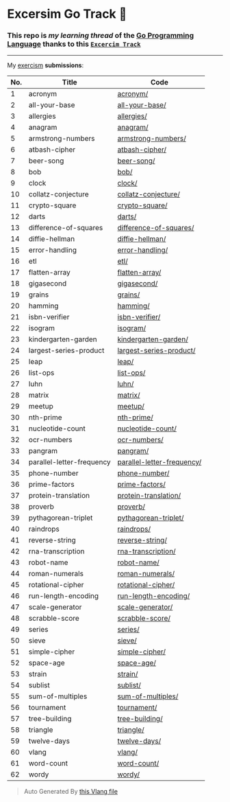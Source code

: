 # Excersim Go Track 📮

### This repo is _my learning thread_ of the [Go Programming Language](https://go.dev) thanks to this [`Excercim Track`](https://exercism.org/tracks/go)

---

My [exercism](https://exercism.org/profiles/Ilingu) **submissions**:

| No. | Title | Code |
| --- | ----- | ---- |
| 1 | acronym | [acronym/](./acronym/) |
| 2 | all-your-base | [all-your-base/](./all-your-base/) |
| 3 | allergies | [allergies/](./allergies/) |
| 4 | anagram | [anagram/](./anagram/) |
| 5 | armstrong-numbers | [armstrong-numbers/](./armstrong-numbers/) |
| 6 | atbash-cipher | [atbash-cipher/](./atbash-cipher/) |
| 7 | beer-song | [beer-song/](./beer-song/) |
| 8 | bob | [bob/](./bob/) |
| 9 | clock | [clock/](./clock/) |
| 10 | collatz-conjecture | [collatz-conjecture/](./collatz-conjecture/) |
| 11 | crypto-square | [crypto-square/](./crypto-square/) |
| 12 | darts | [darts/](./darts/) |
| 13 | difference-of-squares | [difference-of-squares/](./difference-of-squares/) |
| 14 | diffie-hellman | [diffie-hellman/](./diffie-hellman/) |
| 15 | error-handling | [error-handling/](./error-handling/) |
| 16 | etl | [etl/](./etl/) |
| 17 | flatten-array | [flatten-array/](./flatten-array/) |
| 18 | gigasecond | [gigasecond/](./gigasecond/) |
| 19 | grains | [grains/](./grains/) |
| 20 | hamming | [hamming/](./hamming/) |
| 21 | isbn-verifier | [isbn-verifier/](./isbn-verifier/) |
| 22 | isogram | [isogram/](./isogram/) |
| 23 | kindergarten-garden | [kindergarten-garden/](./kindergarten-garden/) |
| 24 | largest-series-product | [largest-series-product/](./largest-series-product/) |
| 25 | leap | [leap/](./leap/) |
| 26 | list-ops | [list-ops/](./list-ops/) |
| 27 | luhn | [luhn/](./luhn/) |
| 28 | matrix | [matrix/](./matrix/) |
| 29 | meetup | [meetup/](./meetup/) |
| 30 | nth-prime | [nth-prime/](./nth-prime/) |
| 31 | nucleotide-count | [nucleotide-count/](./nucleotide-count/) |
| 32 | ocr-numbers | [ocr-numbers/](./ocr-numbers/) |
| 33 | pangram | [pangram/](./pangram/) |
| 34 | parallel-letter-frequency | [parallel-letter-frequency/](./parallel-letter-frequency/) |
| 35 | phone-number | [phone-number/](./phone-number/) |
| 36 | prime-factors | [prime-factors/](./prime-factors/) |
| 37 | protein-translation | [protein-translation/](./protein-translation/) |
| 38 | proverb | [proverb/](./proverb/) |
| 39 | pythagorean-triplet | [pythagorean-triplet/](./pythagorean-triplet/) |
| 40 | raindrops | [raindrops/](./raindrops/) |
| 41 | reverse-string | [reverse-string/](./reverse-string/) |
| 42 | rna-transcription | [rna-transcription/](./rna-transcription/) |
| 43 | robot-name | [robot-name/](./robot-name/) |
| 44 | roman-numerals | [roman-numerals/](./roman-numerals/) |
| 45 | rotational-cipher | [rotational-cipher/](./rotational-cipher/) |
| 46 | run-length-encoding | [run-length-encoding/](./run-length-encoding/) |
| 47 | scale-generator | [scale-generator/](./scale-generator/) |
| 48 | scrabble-score | [scrabble-score/](./scrabble-score/) |
| 49 | series | [series/](./series/) |
| 50 | sieve | [sieve/](./sieve/) |
| 51 | simple-cipher | [simple-cipher/](./simple-cipher/) |
| 52 | space-age | [space-age/](./space-age/) |
| 53 | strain | [strain/](./strain/) |
| 54 | sublist | [sublist/](./sublist/) |
| 55 | sum-of-multiples | [sum-of-multiples/](./sum-of-multiples/) |
| 56 | tournament | [tournament/](./tournament/) |
| 57 | tree-building | [tree-building/](./tree-building/) |
| 58 | triangle | [triangle/](./triangle/) |
| 59 | twelve-days | [twelve-days/](./twelve-days/) |
| 60 | vlang | [vlang/](./vlang/) |
| 61 | word-count | [word-count/](./word-count/) |
| 62 | wordy | [wordy/](./wordy/) |

> Auto Generated By [this Vlang file](./gen-readme.v)